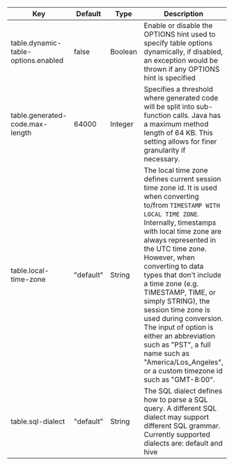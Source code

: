 | Key | Default | Type | Description |
|-----|---------|------|-------------|
| table.dynamic-table-options.enabled | false | Boolean | Enable or disable the OPTIONS hint used to specify table options dynamically, if disabled, an exception would be thrown if any OPTIONS hint is specified |
| table.generated-code.max-length | 64000 | Integer | Specifies a threshold where generated code will be split into sub-function calls. Java has a maximum method length of 64 KB. This setting allows for finer granularity if necessary. |
| table.local-time-zone | "default" | String | The local time zone defines current session time zone id. It is used when converting to/from <code>TIMESTAMP WITH LOCAL TIME ZONE</code>. Internally, timestamps with local time zone are always represented in the UTC time zone. However, when converting to data types that don't include a time zone (e.g. TIMESTAMP, TIME, or simply STRING), the session time zone is used during conversion. The input of option is either an abbreviation such as "PST", a full name such as "America/Los_Angeles", or a custom timezone id such as "GMT-8:00". |
| table.sql-dialect | "default" | String | The SQL dialect defines how to parse a SQL query. A different SQL dialect may support different SQL grammar. Currently supported dialects are: default and hive |
